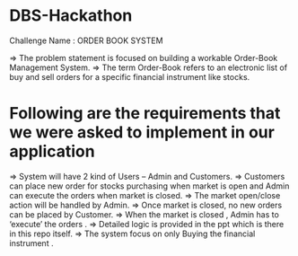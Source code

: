 # DBS-Hackathon

Challenge Name : ORDER BOOK SYSTEM

=> The problem statement is focused on building a workable Order-Book Management System. 
=> The term Order-Book refers to an electronic list of buy and sell orders for a specific financial instrument like stocks.

# Following are the requirements that we were asked to implement in our application
                  
=> System will have 2 kind of Users – Admin and Customers.
=> Customers can place new order for stocks purchasing  when market is open and Admin can execute the orders when market is closed.
=> The market open/close action will be handled by Admin. 
=> Once market is closed, no new orders can be placed by Customer. 
=> When the market is closed , Admin has to ‘execute’ the orders . 
=> Detailed logic is provided in the ppt which is there in this repo itself. 
=> The system focus on only Buying the financial instrument .
